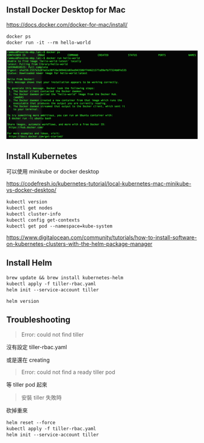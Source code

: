 ## Install Docker Desktop for Mac
https://docs.docker.com/docker-for-mac/install/

```
docker ps
docker run -it --rm hello-world
```

![docker-ps](https://github.com/RammusXu/k8s-workshop/blob/master/1-setup-environments/docker-ps.png?raw=true)


## Install Kubernetes
可以使用 minikube or docker desktop

https://codefresh.io/kubernetes-tutorial/local-kubernetes-mac-minikube-vs-docker-desktop/

```
kubectl version
kubectl get nodes
kubectl cluster-info
kubectl config get-contexts
kubectl get pod --namespace=kube-system
```

https://www.digitalocean.com/community/tutorials/how-to-install-software-on-kubernetes-clusters-with-the-helm-package-manager

## Install Helm
```
brew update && brew install kubernetes-helm
kubectl apply -f tiller-rbac.yaml
helm init --service-account tiller
```

```
helm version
```

## Troubleshooting
> Error: could not find tiller

沒有設定 tiller-rbac.yaml

或是還在 creating

> Error: could not find a ready tiller pod

等 tiller pod 起來

> 安裝 tiller 失敗時

砍掉重來
```
helm reset --force
kubectl apply -f tiller-rbac.yaml
helm init --service-account tiller
```
